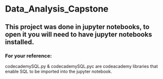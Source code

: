 # Data_Analysis_Capstone

## This project was done in jupyter notebooks, to open it you will need to have jupyter notebooks installed. 



### For your reference:

codecademySQL.py & codecademySQL.pyc are codeacademy libraries that enable SQL to be imported into the jupyter notebook. 
